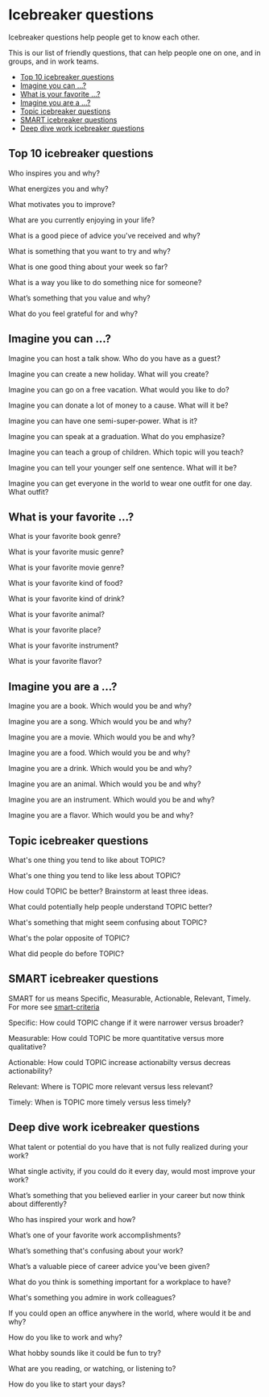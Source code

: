# Icebreaker questions

Icebreaker questions help people get to know each other.

This is our list of friendly questions, that can help people one on one, and in groups, and in work teams.

* [Top 10 icebreaker questions](#top-10-icebreaker-questions)
* [Imagine you can …?](#imagine-you-can)
* [What is your favorite …?](#what-is-your-favorite)
* [Imagine you are a …?](#imagine-you-are-a)
* [Topic icebreaker questions](#topic-icebreaker-questions)
* [SMART icebreaker questions](#smart-icebreaker-questions)
* [Deep dive work icebreaker questions](#deep-dive-work-icebreaker-questions)


## Top 10 icebreaker questions

Who inspires you and why?

What energizes you and why?

What motivates you to improve?

What are you currently enjoying in your life?

What is a good piece of advice you've received and why?

What is something that you want to try and why?

What is one good thing about your week so far?

What is a way you like to do something nice for someone?

What’s something that you value and why?

What do you feel grateful for and why?


## Imagine you can …?

Imagine you can host a talk show. Who do you have as a guest?

Imagine you can create a new holiday. What will you create?

Imagine you can go on a free vacation. What would you like to do?

Imagine you can donate a lot of money to a cause. What will it be?

Imagine you can have one semi-super-power. What is it?

Imagine you can speak at a graduation. What do you emphasize? 

Imagine you can teach a group of children. Which topic will you teach?

Imagine you can tell your younger self one sentence. What will it be?

Imagine you can get everyone in the world to wear one outfit for one day. What outfit?


## What is your favorite …?

What is your favorite book genre?

What is your favorite music genre?

What is your favorite movie genre?

What is your favorite kind of food?

What is your favorite kind of drink?

What is your favorite animal?

What is your favorite place?

What is your favorite instrument?

What is your favorite flavor?


## Imagine you are a …?

Imagine you are a book. Which would you be and why?

Imagine you are a song. Which would you be and why?

Imagine you are a movie. Which would you be and why?

Imagine you are a food. Which would you be and why?

Imagine you are a drink. Which would you be and why?

Imagine you are an animal. Which would you be and why?

Imagine you are an instrument. Which would you be and why?

Imagine you are a flavor. Which would you be and why?


## Topic icebreaker questions

What's one thing you tend to like about TOPIC?

What's one thing you tend to like less about TOPIC?

How could TOPIC be better? Brainstorm at least three ideas.

What could potentially help people understand TOPIC better?

What's something that might seem confusing about TOPIC?

What's the polar opposite of TOPIC?

What did people do before TOPIC?


## SMART icebreaker questions

SMART for us means Specific, Measurable, Actionable, Relevant, Timely. For more see [smart-criteria](https://github.com/joelparkerhenderson/smart-criteria)

Specific: How could TOPIC change if it were narrower versus broader?

Measurable: How could TOPIC be more quantitative versus more qualitative?

Actionable: How could TOPIC increase actionabilty versus decreas actionability?

Relevant: Where is TOPIC more relevant versus less relevant? 

Timely: When is TOPIC more timely versus less timely?


## Deep dive work icebreaker questions

What talent or potential do you have that is not fully realized during your work?

What single activity, if you could do it every day, would most improve your work?

What’s something that you believed earlier in your career but now think about differently?

Who has inspired your work and how?

What’s one of your favorite work accomplishments?

What’s something that's confusing about your work?

What’s a valuable piece of career advice you’ve been given?

What do you think is something important for a workplace to have?

What's something you admire in work colleagues?

If you could open an office anywhere in the world, where would it be and why?

How do you like to work and why?

What hobby sounds like it could be fun to try?

What are you reading, or watching, or listening to?

How do you like to start your days?

